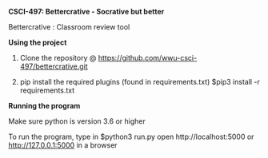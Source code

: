 **CSCI-497: Bettercrative - Socrative but better**

Bettercrative : Classroom review tool

**Using the project**

1) Clone the repository @ https://github.com/wwu-csci-497/bettercrative.git

2) pip install the required plugins (found in requirements.txt)
$pip3 install -r requirements.txt

**Running the program**


Make sure python is version 3.6 or higher

To run the program, type in  $python3 run.py
open http://localhost:5000  or http://127.0.0.1:5000 in a browser

